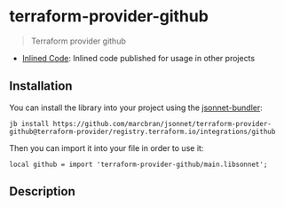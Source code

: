 # terraform-provider-github

> Terraform provider github

- [Inlined Code](https://github.com/marcbran/jsonnet/blob/terraform-provider/registry.terraform.io/integrations/github/terraform-provider-github/main.libsonnet): Inlined code published for usage in other projects

## Installation

You can install the library into your project using the [jsonnet-bundler](https://github.com/jsonnet-bundler/jsonnet-bundler):

```shell
jb install https://github.com/marcbran/jsonnet/terraform-provider-github@terraform-provider/registry.terraform.io/integrations/github
```

Then you can import it into your file in order to use it:

```jsonnet
local github = import 'terraform-provider-github/main.libsonnet';
```

## Description


